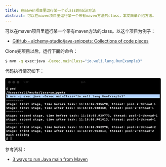 ```yaml
---
title: 在maven项目里运行某一个class的main方法
abstract: 可以在maven项目里运行某一个带有maven方法的class，本文简单介绍方法。
---
```



可以在maven项目里运行某一个带有maven方法的class。以这个项目为例子：

* [GitHub - alchemy-studio/java-snippets: Collections of code pieces](https://github.com/alchemy-studio/java-snippets)

Clone完项目以后，运行下面的命令：

```bash
$ mvn -q exec:java -Dexec.mainClass="io.weli.lang.RunExample3"
```

代码执行情况如下：

![](https://raw.githubusercontent.com/liweinan/blogpic2020_i/master/jan13/0EB99213-F231-463F-A78A-7E4DDA939032.png)

参考资料：

* [3 ways to run Java main from Maven](http://www.vineetmanohar.com/2009/11/3-ways-to-run-java-main-from-maven/)


